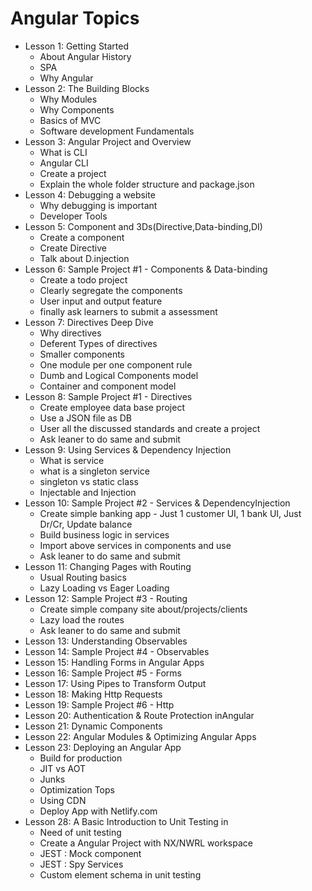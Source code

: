 # Angular Topics
- Lesson 1: Getting Started
    - About Angular History
    - SPA
    - Why Angular
- Lesson 2: The Building Blocks
    - Why Modules
    - Why Components
    - Basics of MVC
    - Software development Fundamentals
- Lesson 3: Angular Project and Overview 
   - What is CLI
   - Angular CLI
   - Create a project
   - Explain the whole folder structure and package.json
- Lesson 4: Debugging a website
    - Why debugging is important
    - Developer Tools
- Lesson 5: Component and 3Ds(Directive,Data-binding,DI)
    - Create a component
    - Create Directive 
    - Talk about D.injection 
- Lesson 6: Sample Project #1 - Components & Data-binding
    - Create a todo project
    - Clearly segregate the components
    - User input and output feature 
    - finally ask learners to submit a assessment 
- Lesson 7: Directives Deep Dive
    - Why directives
    - Deferent Types of directives
    - Smaller components
    - One module per one component rule
    - Dumb and Logical Components model
    - Container and component model
- Lesson 8: Sample Project #1 - Directives
    - Create employee data base project
    - Use a JSON file as DB
    - User all the discussed standards and create a project
    - Ask leaner to do same and submit
- Lesson 9: Using Services & Dependency Injection
    - What is service
    - what is a singleton service
    - singleton vs static class
    - Injectable and Injection
- Lesson 10: Sample Project #2  - Services & DependencyInjection
    - Create simple banking app - Just 1 customer UI, 1 bank UI, Just Dr/Cr, Update balance
    - Build  business logic in services 
    - Import above services in components and use
    - Ask leaner to do same and submit
- Lesson 11: Changing Pages with Routing
    - Usual Routing basics
    - Lazy Loading vs Eager Loading 
- Lesson 12: Sample Project #3  - Routing
    - Create simple company site about/projects/clients
    - Lazy load the routes 
    - Ask leaner to do same and submit
- Lesson 13: Understanding Observables
- Lesson 14: Sample Project #4  - Observables
- Lesson 15: Handling Forms in Angular Apps
- Lesson 16: Sample Project #5  - Forms
- Lesson 17: Using Pipes to Transform Output
- Lesson 18: Making Http Requests
- Lesson 19: Sample Project #6  - Http
- Lesson 20: Authentication & Route Protection inAngular
- Lesson 21: Dynamic Components
- Lesson 22: Angular Modules & Optimizing Angular Apps
- Lesson 23: Deploying an Angular App
    - Build for production 
    - JIT vs AOT
    - Junks
    - Optimization Tops
    - Using CDN
    - Deploy App with Netlify.com
- Lesson 28: A Basic Introduction to Unit Testing in
    - Need of unit testing
    - Create a Angular Project with NX/NWRL workspace
    - JEST : Mock component 
    - JEST : Spy Services
    - Custom element schema in unit testing 